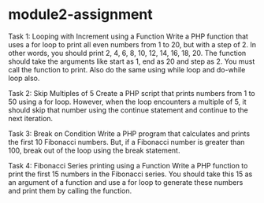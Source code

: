 # module2-assignment

Task 1: Looping with Increment using a Function
Write a PHP function that uses a for loop to print all even numbers from 1 to 20, but with a
step of 2. In other words, you should print 2, 4, 6, 8, 10, 12, 14, 16, 18, 20. The function
should take the arguments like start as 1, end as 20 and step as 2. You must call the
function to print.
Also do the same using while loop and do-while loop also.

Task 2: Skip Multiples of 5
Create a PHP script that prints numbers from 1 to 50 using a for loop. However, when the
loop encounters a multiple of 5, it should skip that number using the continue statement and
continue to the next iteration.


Task 3: Break on Condition
Write a PHP program that calculates and prints the first 10 Fibonacci numbers. But, if a
Fibonacci number is greater than 100, break out of the loop using the break statement.


Task 4: Fibonacci Series printing using a Function
Write a PHP function to print the first 15 numbers in the Fibonacci series. You should take
this 15 as an argument of a function and use a for loop to generate these numbers and print
them by calling the function.
